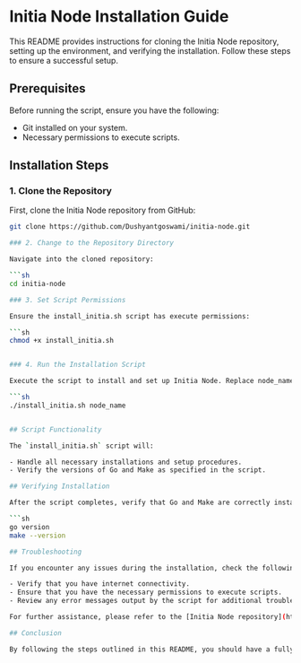 # Initia Node Installation Guide

This README provides instructions for cloning the Initia Node repository, setting up the environment, and verifying the installation. Follow these steps to ensure a successful setup.

## Prerequisites

Before running the script, ensure you have the following:

- Git installed on your system.
- Necessary permissions to execute scripts.

## Installation Steps

### 1. Clone the Repository

First, clone the Initia Node repository from GitHub:

```sh
git clone https://github.com/Dushyantgoswami/initia-node.git

### 2. Change to the Repository Directory

Navigate into the cloned repository:

```sh
cd initia-node

### 3. Set Script Permissions

Ensure the install_initia.sh script has execute permissions:

```sh
chmod +x install_initia.sh


### 4. Run the Installation Script

Execute the script to install and set up Initia Node. Replace node_name with your desired node name:

```sh
./install_initia.sh node_name


## Script Functionality

The `install_initia.sh` script will:

- Handle all necessary installations and setup procedures.
- Verify the versions of Go and Make as specified in the script.

## Verifying Installation

After the script completes, verify that Go and Make are correctly installed and set to the specified versions by running:

```sh
go version
make --version

## Troubleshooting

If you encounter any issues during the installation, check the following:

- Verify that you have internet connectivity.
- Ensure that you have the necessary permissions to execute scripts.
- Review any error messages output by the script for additional troubleshooting steps.

For further assistance, please refer to the [Initia Node repository](https://github.com/Dushyantgoswami/initia-node) or contact the repository maintainers.

## Conclusion

By following the steps outlined in this README, you should have a fully functional Initia Node installation. For any additional information or updates, visit the official repository.

